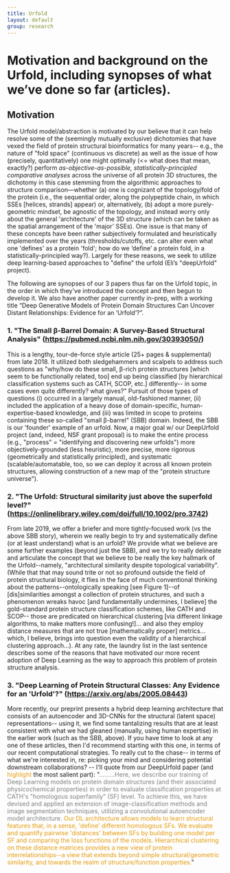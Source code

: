 ```yaml
---
title: Urfold
layout: default
group: research
---
```


# Motivation and background on the Urfold, including synopses of what we’ve done so far (articles). #

## Motivation ## 
The Urfold model/abstraction is motivated by our believe that it can help resolve some of the (seemingly mutually exclusive) dichotomies that have vexed the field of protein structural bioinformatics for many years-- e.g., the nature of "fold space" (continuous vs discrete) as well as the issue of how (precisely, quantitatively) one might optimally (<= what does that mean, exactly?) perform <i>as-objective-as-possible, statistically-principled comparative analyses</i> across the universe of all protein 3D structures, the dichotomy in this case stemming from the algorithmic approaches to structure comparison—whether (a) one is cognizant of the topology/fold of the protein (i.e., the sequential order, along the polypeptide chain, in which SSEs [helices, strands] appear) or, alternatively, (b) adopt a more purely-geometric mindset, be agnostic of the topology, and instead worry only about the general 'architecture' of the 3D structure (which can be taken as the spatial arrangement of the 'major' SSEs).  One issue is that many of these concepts have been rather subjectively formulated and heuristically implemented over the years (thresholds/cutoffs, etc. can alter even what one 'defines' as a protein 'fold'; how do we ‘define’ a protein fold, in a statistically-principled way?).  Largely for these reasons, we seek to utilize deep learning-based approaches to "define" the urfold (Eli’s "deepUrfold" project).

The following are synopses of our 3 papers thus far on the Urfold topic,  in the order in which they've introduced the concept and then begun to develop it.  We also have another paper currently in-prep, with a working title “Deep Generative Models of Protein Domain Structures Can Uncover Distant Relationships: Evidence for an ‘Urfold’?”.
 

### 1. "The Small β-Barrel Domain: A Survey-Based Structural Analysis" (https://pubmed.ncbi.nlm.nih.gov/30393050/) ###
This is a lengthy, tour-de-force style article (25+ pages & supplemental) from late 2018.  It utilized both sledgehammers and scalpels to address such questions as "why/how do these small, β-rich protein structures [which seem to be functionally related, too] end up being classified [by hierarchical classification systems such as CATH, SCOP, etc.] differently-- in some cases even quite differently? what gives?"  Pursuit of those types of questions (i) occurred in a largely manual, old-fashioned manner, (ii) included the application of a heavy dose of domain-specific, human-expertise-based knowledge, and (iii) was limited in scope to proteins containing these so-called "small β-barrel" (SBB) domain.  Indeed, the SBB is our 'founder' example of an urfold.  Now, a major goal w/ our DeepUrfold project (and, indeed, NSF grant proposal) is to make the entire process (e.g., "process" = "identifying and discovering new urfolds") more objectively-grounded (less heuristic), more precise, more rigorous (geometrically and statistically principled), and systematic (scalable/automatable, too, so we can deploy it across all known protein structures, allowing construction of a new map of the "protein structure universe").

### 2. "The Urfold: Structural similarity just above the superfold level?" (https://onlinelibrary.wiley.com/doi/full/10.1002/pro.3742) ### 
From late 2019, we offer a briefer and more tightly-focused work (vs the above SBB story), wherein we really begin to try and systematically define (or at least understand) what is an urfold?  We provide what we believe are some further examples (beyond just the SBB), and we try to really delineate and articulate the concept that we believe to be really the key hallmark of the Urfold--namely, "architectural similarity despite topological variability". (While that that may sound trite or not so profound outside the field of protein structural biology, it flies in the face of much conventional thinking about the patterns--ontologically speaking [see Figure 1]--of [dis]similarities amongst a collection of protein structures, and such a phenomenon wreaks havoc [and fundamentally undermines, I believe] the gold-standard protein structure classification schemes, like CATH and SCOP-- those are predicated on hierarchical clustering [via different linkage algorithms, to make matters more confusing!]... and also they employ distance measures that are not true [mathematically proper] metrics... which, I believe, brings into question even the validity of a hierarchical clustering approach...). At any rate, the laundry list in the last sentence describes some of the reasons that have motivated our more recent adoption of Deep Learning as the way to approach this problem of protein structure analysis.

### 3. "Deep Learning of Protein Structural Classes: Any Evidence for an 'Urfold'?" (https://arxiv.org/abs/2005.08443) ##
More recently, our preprint presents a hybrid deep learning architecture that consists of an autoencoder and 3D-CNNs for the structural (latent space) representations-- using it, we find some tantalizing results that are at least consistent with what we had gleaned (manually, using human expertise) in the earlier work (such as the SBB, above).  If you have time to look at any one of these articles, then I'd recommend starting with this one, in terms of our recent computational strategies.  To really cut to the chase-- in terms of what we're interested in, re: picking your mind and considering potential downstream collaborations? -- I'll quote from our DeepUrfold paper (and <span style="color:#E49B0F">highlight</span> the most salient part):
"<span style="color:grey">.........Here, we describe our training of Deep Learning models on protein domain structures (and their associated physicochemical properties) in order to evaluate classification properties at CATH's "homologous superfamily" (SF) level.  To achieve this, we have devised and applied an extension of image-classification methods and image segmentation techniques, utilizing a convolutional autoencoder model architecture.</span> <span style="color:#E49B0F">Our DL architecture allows models to learn structural features that, in a sense, 'define' different homologous SFs.  We evaluate and quantify pairwise 'distances' between SFs by building one model per SF and comparing the loss functions of the models.  Hierarchical clustering on these distance matrices provides a new view of protein interrelationships--a view that extends beyond simple structural/geometric similarity, and towards the realm of structure/function properties.</span>"

